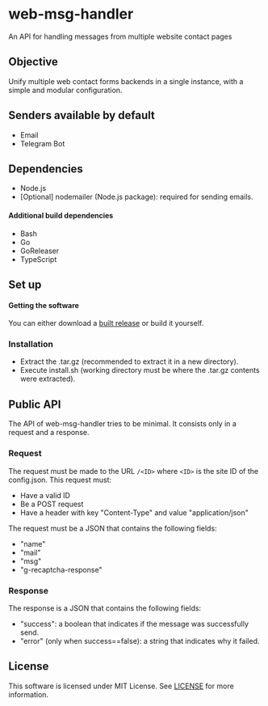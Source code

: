 # web-msg-handler
An API for handling messages from multiple website contact pages

## Objective
Unify multiple web contact forms backends in a single instance, with a simple and modular configuration.

## Senders available by default
* Email
* Telegram Bot

## Dependencies
* Node.js
* \[Optional\] nodemailer (Node.js package): required for sending emails.
#### Additional build dependencies
* Bash
* Go
* GoReleaser
* TypeScript

## Set up
#### Getting the software
You can either download a [built release](https://github.com/Miguel-Dorta/web-msg-handler/releases) or build it yourself.

### Installation
* Extract the .tar.gz (recommended to extract it in a new directory).
* Execute install.sh (working directory must be where the .tar.gz contents were extracted).

## Public API
The API of web-msg-handler tries to be minimal. It consists only in a request and a response.

### Request
The request must be made to the URL `/<ID>` where `<ID>` is the site ID of the config.json. This request must:
* Have a valid ID
* Be a POST request
* Have a header with key "Content-Type" and value "application/json"

The request must be a JSON that contains the following fields:
* "name"
* "mail"
* "msg"
* "g-recaptcha-response"

### Response
The response is a JSON that contains the following fields:
* "success": a boolean that indicates if the message was successfully send.
* "error" (only when success==false): a string that indicates why it failed.

## License
This software is licensed under MIT License. See [LICENSE](https://github.com/Miguel-Dorta/web-msg-handler/blob/master/LICENSE) for more information.
